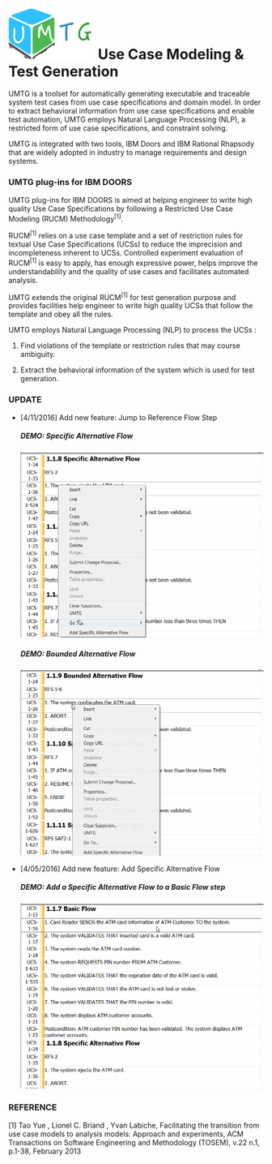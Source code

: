 
# <img src="https://raw.githubusercontent.com/Charles-Wang-uni/UMTG/master/images/logo.png" width="170"> Use Case Modeling & Test Generation

UMTG is a toolset for automatically generating executable and traceable system test cases from use case specifications and domain model. In order to extract behavioral information from use case specifications and enable test automation, UMTG employs Natural Language Processing (NLP), a restricted form of use case specifications, and constraint solving.

UMTG is integrated with two tools, IBM Doors and IBM Rational Rhapsody that are widely adopted in industry to manage requirements and design systems. 

### UMTG plug-ins for IBM DOORS

UMTG plug-ins for IBM DOORS is aimed at helping engineer to write high quality Use Case Specifications by following a Restricted Use Case Modeling (RUCM) Methodology<sup>[1]</sup>.

RUCM<sup>[1]</sup> relies on a use case template and a set of restriction rules for textual Use Case Specifications (UCSs) to reduce the imprecision and incompleteness inherent to UCSs. Controlled experiment evaluation of RUCM<sup>[1]</sup> is easy to apply, has enough expressive power, helps improve the understandability and the quality of use cases and facilitates automated analysis.

UMTG extends the original RUCM<sup>[1]</sup> for test generation purpose and provides facilities help engineer to write high quality UCSs that follow the template and obey all the rules.

UMTG employs Natural Language Processing (NLP) to process the UCSs :

1. Find violations of the template or restriction rules that may course ambiguity.

2. Extract the behavioral information of the system which is used for test generation.

### UPDATE

* [4/11/2016] Add new feature: Jump to Reference Flow Step

  ##### DEMO: Specific Alternative Flow
    <img src="https://raw.githubusercontent.com/Charles-Wang-uni/UMTG/master/images/ref1.gif" width="700">

  ##### DEMO: Bounded Alternative Flow
    <img src="https://raw.githubusercontent.com/Charles-Wang-uni/UMTG/master/images/ref2.gif" width="700">
  
* [4/05/2016] Add new feature: Add Specific Alternative Flow
 
  ##### DEMO: Add a Specific Alternative Flow to a Basic Flow step
    <img src="https://raw.githubusercontent.com/Charles-Wang-uni/UMTG/master/images/alt.gif" width="700">

### REFERENCE

[1] Tao Yue , Lionel C. Briand , Yvan Labiche, Facilitating the transition from use case models to analysis models: Approach and experiments, ACM Transactions on Software Engineering and Methodology (TOSEM), v.22 n.1, p.1-38, February 2013

